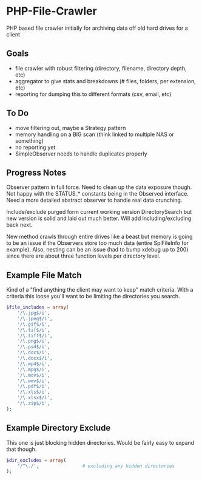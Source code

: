 PHP-File-Crawler
================

PHP based file crawler initially for archiving data off old hard drives for a client


Goals
-----

- file crawler with robust filtering (directory, filename, directory depth, etc)
- aggregator to give stats and breakdowns (# files, folders, per extension, etc)
- reporting for dumping this to different formats (csv, email, etc)

To Do
-----

- move filtering out, maybe a Strategy pattern
- memory handling on a BIG scan (think linked to multiple NAS or something)
- no reporting yet
- SimpleObserver needs to handle duplicates properly

Progress Notes
--------------

<p>
Observer pattern in full force. Need to clean up the data exposure though. Not
happy with the STATUS_* constants being in the Observed interface. Need a more
detailed abstract observer to handle real data crunching.
</p>
<p>
Include/exclude purged form current working version DirectorySearch but new
version is solid and laid out much better. Will add including/excluding back
next.
</p>
<p>
New method crawls through entire drives like a beast but memory is going to be
an issue if the Observers store too much data (entire SplFileInfo for example).
Also, nesting can be an issue (had to bump xdebug up to 200) since there are
about three function levels per directory level.
</p>


Example File Match
------------------

Kind of a "find anything the client may want to keep" match criteria. With a criteria this loose you'll want to be limiting the directories you search.

```php
$file_includes = array(
	'/\.jpg$/i',
	'/\.jpeg$/i',
	'/\.gif$/i',
	'/\.tif$/i',
	'/\.tiff$/i',
	'/\.png$/i',
	'/\.psd$/i',
	'/\.doc$/i',
	'/\.docx$/i',
	'/\.mp4$/i',
	'/\.mpg$/i',
	'/\.mov$/i',
	'/\.wmv$/i',
	'/\.pdf$/i',
	'/\.xls$/i',
	'/\.xlsx$/i',
	'/\.zip$/i',
);
```

Example Directory Exclude
-------------------------

This one is just blocking hidden directories. Would be fairly easy to expand that though.

```php
$dir_excludes = array(
	'/^\./', 				# excluding any hidden directories
);
```